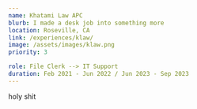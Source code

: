 ```yaml
---
name: Khatami Law APC
blurb: I made a desk job into something more
location: Roseville, CA
link: /experiences/klaw/
image: /assets/images/klaw.png
priority: 3

role: File Clerk --> IT Support
duration: Feb 2021 - Jun 2022 / Jun 2023 - Sep 2023
---
```


holy shit